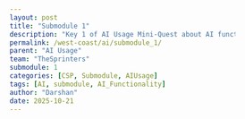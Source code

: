 ```yaml
---
layout: post
title: "Submodule 1"
description: "Key 1 of AI Usage Mini-Quest about AI functionality"
permalink: /west-coast/ai/submodule_1/
parent: "AI Usage"
team: "TheSprinters"
submodule: 1
categories: [CSP, Submodule, AIUsage]
tags: [AI, submodule, AI_Functionality]
author: "Darshan"
date: 2025-10-21
---
```


<!DOCTYPE html>
<html lang="en">
<head>
    <meta charset="UTF-8">
    <meta name="viewport" content="width=device-width, initial-scale=1.0">
    <title>AI Information Guide</title>
    <style>
        * {
            margin: 0;
            padding: 0;
            box-sizing: border-box;
        }

        body {
            background: linear-gradient(135deg, #1a1a2e 0%, #16213e 100%);
            color: #e4e4e7;
            font-family: 'Segoe UI', Tahoma, Geneva, Verdana, sans-serif;
            line-height: 1.7;
            padding: 40px 20px;
            min-height: 100vh;
        }

        .container {
            max-width: 900px;
            margin: 0 auto;
        }

        h1 {
            color: #7dd3fc;
            font-size: 2.5em;
            margin-bottom: 40px;
            text-align: center;
            font-weight: 600;
            letter-spacing: -0.5px;
        }

        h2 {
            color: #7dd3fc;
            font-size: 1.8em;
            margin-top: 50px;
            margin-bottom: 20px;
            font-weight: 500;
            border-bottom: 2px solid #3b82f6;
            padding-bottom: 10px;
        }

        h3 {
            color: #93c5fd;
            font-size: 1.3em;
            margin-top: 30px;
            margin-bottom: 15px;
            font-weight: 500;
        }

        p {
            margin-bottom: 20px;
            font-size: 1.05em;
            color: #d1d5db;
        }

        .section {
            background: rgba(30, 41, 59, 0.6);
            border-left: 4px solid #3b82f6;
            padding: 25px;
            margin: 20px 0;
            border-radius: 8px;
            backdrop-filter: blur(10px);
        }

        .workflow-step {
            background: rgba(30, 41, 59, 0.4);
            padding: 20px;
            margin: 15px 0;
            border-radius: 8px;
            border-left: 3px solid #60a5fa;
        }

        .workflow-step strong {
            color: #93c5fd;
            font-size: 1.1em;
        }

        .activity-box {
            background: rgba(30, 41, 59, 0.5);
            padding: 30px;
            margin: 30px 0;
            border-radius: 12px;
            border: 1px solid #3b82f6;
        }

        .activity-box h3 {
            color: #7dd3fc;
            margin-top: 0;
            margin-bottom: 15px;
        }

        textarea {
            width: 100%;
            padding: 15px;
            margin-top: 10px;
            background: rgba(15, 23, 42, 0.8);
            color: #e4e4e7;
            border: 1px solid #475569;
            border-radius: 8px;
            font-family: inherit;
            font-size: 1em;
            resize: vertical;
            transition: border-color 0.3s;
        }

        textarea:focus {
            outline: none;
            border-color: #3b82f6;
            box-shadow: 0 0 0 3px rgba(59, 130, 246, 0.1);
        }

        .label {
            color: #cbd5e1;
            font-size: 0.95em;
            margin-bottom: 5px;
            display: block;
        }
    </style>
</head>
<body>
    <div class="container">
        <h1>Key 1</h1>

        <h2>What is AI?</h2>
        <div class="section">
            <p>AI is an acronym that stands for Artificial Intelligence. It refers to the development of computer systems that are able to perform tasks that would normally require human intelligence, such as visual perception, speech analyzation, decision-making, and translating languages.</p>
        </div>

        <h2>What is the Central Concept of AI?</h2>
        <div class="section">
            <p>The main concept of AI is the ability of machines to learn from data and improve their performance over time. This is achieved through machine learning algorithms. They are sets of instructions that are used to analyze data and make predictions or decisions.</p>
        </div>

        <h2>How does AI Work?</h2>
        <p>The workflow of AI typically involves the following steps:</p>

        <div class="workflow-step">
            <strong>1. Data Collection:</strong> Gathering data relevant to the problem or task that the AI is intended to solve.
        </div>

        <div class="workflow-step">
            <strong>2. Data Preprocessing:</strong> Cleaning, transforming, and preparing the data for use in the machine learning algorithm.
        </div>

        <div class="workflow-step">
            <strong>3. Training for module:</strong> Using the machine learning algorithm to analyze the data and make predictions or make decisions.
        </div>

        <div class="workflow-step">
            <strong>4. Evaluation:</strong> Testing the performance of the AI system and making it as what is necessary.
        </div>

        <div class="workflow-step">
            <strong>5. Deployment:</strong> Integrating the AI system into a larger system or application.
        </div>

        <h2>Activities</h2>

        <div class="activity-box">
            <h3>Activity 1: AI in Everyday Life</h3>
            <p>Make a list of all the ways you use AI in your everyday life. This could include things like virtual assistants, image recognition software, language translation apps, and more.</p>
            <label class="label">Type your answers here:</label>
            <textarea rows="10"></textarea>
        </div>

        <div class="activity-box">
            <h3>Activity 2: Machine Learning Algorithms</h3>
            <p>Research and write a short description of three different machine learning algorithms. How do they work? What are their strengths and weaknesses?</p>
            <label class="label">Type your answers here:</label>
            <textarea rows="10"></textarea>
        </div>
    </div>
</body>
</html>




